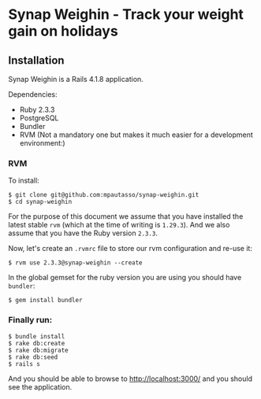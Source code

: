 # Synap Weighin -  Track your weight gain on holidays

## Installation

Synap Weighin is a Rails 4.1.8 application.

Dependencies:

* Ruby 2.3.3
* PostgreSQL
* Bundler
* RVM (Not a mandatory one but makes it much easier for a development environment:)

### RVM

To install:

    $ git clone git@github.com:mpautasso/synap-weighin.git
    $ cd synap-weighin

For the purpose of this document we assume that you have installed the latest stable `rvm` (which at the time of writing is `1.29.3`). And we also assume that you have the Ruby version `2.3.3`.

Now, let's create an `.rvmrc` file to store our rvm configuration and re-use it:

    $ rvm use 2.3.3@synap-weighin --create

In the global gemset for the ruby version you are using you should have `bundler`:

    $ gem install bundler

### Finally run:

    $ bundle install
    $ rake db:create
    $ rake db:migrate
    $ rake db:seed
    $ rails s

And you should be able to browse to [http://localhost:3000/](http://localhost:3000/) and you should see the application.
